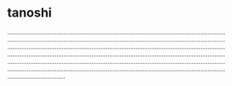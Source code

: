 # tanoshi
.........................................................................................................................................................................................................................................................................................................................................................................................................................................................................................................................................................................................................................................................................................................................................................................................................
